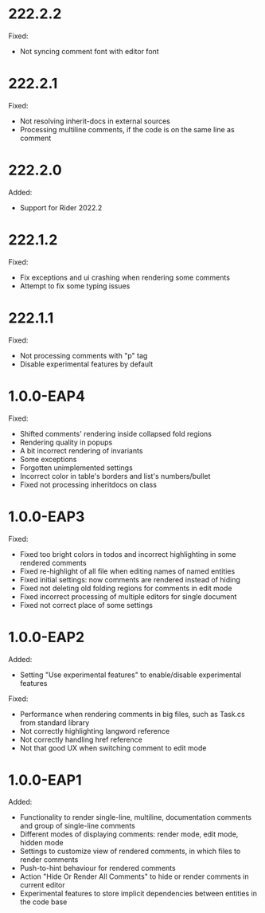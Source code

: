 # 222.2.2

Fixed:

- Not syncing comment font with editor font

# 222.2.1

Fixed:

- Not resolving inherit-docs in external sources
- Processing multiline comments, if the code is on the same line as comment

# 222.2.0

Added:

- Support for Rider 2022.2 

# 222.1.2

Fixed:

- Fix exceptions and ui crashing when rendering some comments
- Attempt to fix some typing issues

# 222.1.1

Fixed:

- Not processing comments with "p" tag
- Disable experimental features by default

# 1.0.0-EAP4

Fixed:

- Shifted comments' rendering inside collapsed fold regions
- Rendering quality in popups
- A bit incorrect rendering of invariants
- Some exceptions
- Forgotten unimplemented settings
- Incorrect color in table's borders and list's numbers/bullet
- Fixed not processing inheritdocs on class

# 1.0.0-EAP3

Fixed:

- Fixed too bright colors in todos and incorrect highlighting in some rendered comments
- Fixed re-highlight of all file when editing names of named entities
- Fixed initial settings: now comments are rendered instead of hiding
- Fixed not deleting old folding regions for comments in edit mode
- Fixed incorrect processing of multiple editors for single document
- Fixed not correct place of some settings

# 1.0.0-EAP2

Added:

- Setting "Use experimental features" to enable/disable experimental features 

Fixed:

- Performance when rendering comments in big files, such as Task.cs from standard library
- Not correctly highlighting langword reference
- Not correctly handling href reference
- Not that good UX when switching comment to edit mode

# 1.0.0-EAP1

Added:

- Functionality to render single-line, multiline, documentation comments and group of single-line comments
- Different modes of displaying comments: render mode, edit mode, hidden mode
- Settings to customize view of rendered comments, in which files to render comments
- Push-to-hint behaviour for rendered comments
- Action "Hide Or Render All Comments" to hide or render comments in current editor
- Experimental features to store implicit dependencies between entities in the code base
